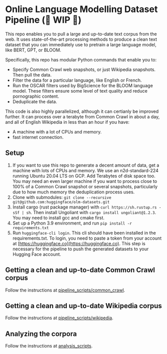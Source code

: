 # Online Language Modelling Dataset Pipeline (🚧 WIP 🚧)

This repo enables you to pull a large and up-to-date text corpus from the web. It uses state-of-the-art processing methods to produce a clean text dataset that you can immediately use to pretrain a large language model, like BERT, GPT, or BLOOM.

Specifically, this repo has modular Python commands that enable you to:
* Specify Common Crawl web snapshots, or just Wikipedia snapshots. Then pull the data.
* Filter the data for a particular language, like English or French.
* Run the OSCAR filters used by BigScience for the BLOOM language model. These filters ensure some level of text quality and reduce pornographic content.
* Deduplicate the data.

This code is also highly parallelized, although it can certianly be improved further. It can process over a terabyte from Common Crawl in about a day, and all of English Wikipedia in less than an hour if you have:
* A machine with a lot of CPUs and memory.
* fast internet connection.

## Setup
1. If you want to use this repo to generate a decent amount of data, get a machine with lots of CPUs and memory. We use an n2d-standard-224 running Ubuntu 20.04 LTS on GCP. Add Terabytes of disk space too. You may need an even larger machine if you want to process close to 100% of a Common Crawl snapshot or several snapshots, particularly due to how much memory the deduplication process uses.
2. Clone with submodules: `git clone --recursive git@github.com:huggingface/olm-datasets.git`
3. Install cargo (rust package manager) with `curl https://sh.rustup.rs -sSf | sh`. Then install Ungoliant with `cargo install ungoliant@1.2.3`. You may need to install gcc and cmake first.
4. Set up a Python 3.9 environment, and run `pip install -r requirements.txt`
5. Run `huggingface-cli login`. This cli should have been installed in the requirements.txt. To login, you need to paste a token from your account at [https://huggingface.co](https://huggingface.co). This step is necessary for the pipeline to push the generated datasets to your Hugging Face account.

## Getting a clean and up-to-date Common Crawl corpus

Follow the instructions at [pipeline_scripts/common_crawl](pipeline_scripts/common_crawl).

## Getting a clean and up-to-date Wikipedia corpus

Follow the instructions at [pipeline_scripts/wikipedia](pipeline_scripts/wikipedia).

## Analyzing the corpora

Follow the instructions at [analysis_scripts](analysis_scripts).
